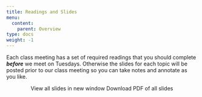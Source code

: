 ```yaml
---
title: Readings and Slides
menu:
  content:
    parent: Overview
type: docs
weight: -1
---
```


Each class meeting has a set of required readings that you should complete ***before*** we meet on Tuesdays. Otherwise the slides for each topic will be posted prior to our class meeting so you can take notes and annotate as you like.

<p style="text-align:center;"><span class="btn btn-primary btn-lg"><i class="fas fa-external-link-alt"></i> View all slides in new window</span> <span class="btn btn-primary btn-lg"><i class="far fa-file-pdf"></i> Download PDF of all slides</span></p>
